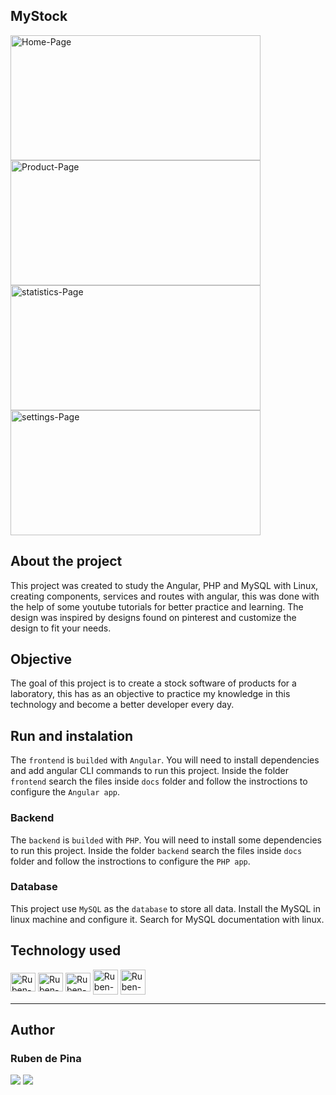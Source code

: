 ## MyStock

<div style="display: inline_block">
    <img align="center" alt="Home-Page" height="200" width="400" src="">
    <img align="center" alt="Product-Page" height="200" width="400" src="">
    <img align="center" alt="statistics-Page" height="200" width="400" src="">
    <img align="center" alt="settings-Page" height="200" width="400" src="">
</div>

## About the project

This project was created to study the Angular, PHP and MySQL with Linux, creating components, services and routes with angular,  this was done with the help of some youtube tutorials for better practice and learning. The design was inspired by designs found on pinterest and customize the design to fit your needs.

## Objective

The goal of this project is to create a stock software of products for a laboratory, this has as an objective to practice my knowledge in this technology and become a better developer every day.

## Run and instalation

The `frontend` is `builded` with `Angular`. You will need to install dependencies and add angular CLI commands to run this project.
Inside the folder `frontend` search the files inside `docs` folder and follow the instroctions to configure the `Angular app`.

### Backend

The `backend` is `builded` with `PHP`. You will need to install some dependencies to run this project.
Inside the folder `backend` search the files inside `docs` folder and follow the instroctions to configure the `PHP app`.

### Database

This project use `MySQL` as the `database` to store all data. Install the MySQL in linux machine and configure it. Search for MySQL documentation with linux.

## Technology used

<p><div style="display: inline_block">
  <img align="center" alt="Ruben-git" height="30" width="40" src="https://cdn.jsdelivr.net/gh/devicons/devicon/icons/git/git-original.svg" />
  <img align="center" alt="Ruben-git" height="30" width="40" src="https://cdn.jsdelivr.net/gh/devicons/devicon/icons/github/github-original-wordmark.svg" />
  <img align="center" alt="Ruben-angular" height="30" width="40" src="https://cdn.jsdelivr.net/gh/devicons/devicon/icons/angularjs/angularjs-original.svg">
  <img align="center" alt="Ruben-PHP" height="40" width="40" src="https://cdn.jsdelivr.net/gh/devicons/devicon/icons/php/php-original.svg">
  <img align="center" alt="Ruben-MySQL" height="40" width="40" src="https://cdn.jsdelivr.net/gh/devicons/devicon/icons/mysql/mysql-original-wordmark.svg">
</div></p>

<hr>

## Author

### Ruben de Pina

<p><div>
    <a href = "mailto:rubenpina758@gmail.com"><img src="https://img.shields.io/badge/-Gmail-%23333?style=for-the-badge&logo=gmail&logoColor=white" target="_blank"></a>
   <a href="https://www.linkedin.com/in/ruben-pina-3851b4235/" target="_blank"><img src="https://img.shields.io/badge/-LinkedIn-%230077B5?style=for-the-badge&logo=linkedin&logoColor=white" target="_blank"></a>
</div></p>
